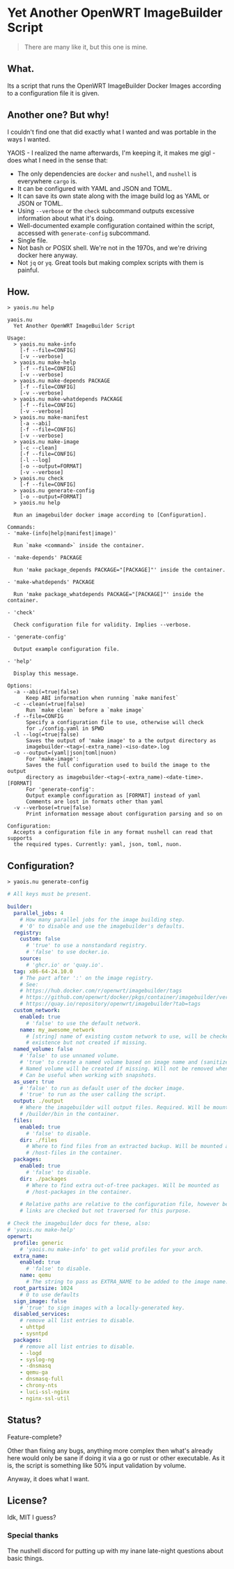 # Yet Another OpenWRT ImageBuilder Script

> There are many like it, but this one is mine.

## What.

Its a script that runs the OpenWRT ImageBuilder Docker Images according to a configuration file it is given.

## Another one? But why!

I couldn't find one that did exactly what I wanted and was portable in the ways I wanted.

YAOIS - I realized the name afterwards, I'm keeping it, it makes me gigl - does what I need in the sense that:

* The only dependencies are `docker` and `nushell`, and `nushell` is everywhere `cargo` is.
* It can be configured with YAML and JSON and TOML.
* It can save its own state along with the image build log as YAML or JSON or TOML.
* Using `--verbose` or the `check` subcommand outputs excessive information about what it's doing.
* Well-documented example configuration contained within the script, accessed with `generate-config` subcommand.
* Single file.
* Not bash or POSIX shell. We're not in the 1970s, and we're driving docker here anyway.
* Not `jq` or `yq`. Great tools but making complex scripts with them is painful.

## How.

`> yaois.nu help`
```help
yaois.nu
  Yet Another OpenWRT ImageBuilder Script

Usage:
  > yaois.nu make-info
    [-f --file=CONFIG]
    [-v --verbose]
  > yaois.nu make-help
    [-f --file=CONFIG]
    [-v --verbose]
  > yaois.nu make-depends PACKAGE
    [-f --file=CONFIG]
    [-v --verbose]
  > yaois.nu make-whatdepends PACKAGE
    [-f --file=CONFIG]
    [-v --verbose]
  > yaois.nu make-manifest
    [-a --abi]
    [-f --file=CONFIG]
    [-v --verbose]
  > yaois.nu make-image
    [-c --clean]
    [-f --file=CONFIG]
    [-l --log]
    [-o --output=FORMAT]
    [-v --verbose]
  > yaois.nu check
    [-f --file=CONFIG]
  > yaois.nu generate-config
    [-o --output=FORMAT]
  > yaois.nu help

  Run an imagebuilder docker image according to [Configuration].

Commands:
- 'make-(info|help|manifest|image)'

  Run `make <command>` inside the container.

- 'make-depends' PACKAGE

  Run 'make package_depends PACKAGE="[PACKAGE]"' inside the container.

- 'make-whatdepends' PACKAGE

  Run 'make package_whatdepends PACKAGE="[PACKAGE]"' inside the container.

- 'check'

  Check configuration file for validity. Implies --verbose.

- 'generate-config'

  Output example configuration file.

- 'help'

  Display this message.

Options:
  -a --abi(=true|false)
      Keep ABI information when running `make manifest`
  -c --clean(=true|false)
      Run `make clean` before a `make image`
  -f --file=CONFIG
      Specify a configuration file to use, otherwise will check
      for ./config.yaml in $PWD
  -l --log(=true|false)
      Saves the output of 'make image' to a the output directory as
      imagebuilder-<tag>(-extra_name)-<iso-date>.log
  -o --output=(yaml|json|toml|nuon)
      For 'make-image':
      Saves the full configuration used to build the image to the output
      directory as imagebuilder-<tag>(-extra_name)-<date-time>.[FORMAT]
      For 'generate-config':
      Output example configuration as [FORMAT] instead of yaml
      Comments are lost in formats other than yaml
  -v --verbose(=true|false)
      Print information message about configuration parsing and so on

Configuration:
  Accepts a configuration file in any format nushell can read that supports
  the required types. Currently: yaml, json, toml, nuon.
```

## Configuration?

`> yaois.nu generate-config`
```yaml
# All keys must be present.

builder:
  parallel_jobs: 4
    # How many parallel jobs for the image building step.
    # '0' to disable and use the imagebuilder's defaults.
  registry:
    custom: false
      # 'true' to use a nonstandard registry.
      # 'false' to use docker.io.
    source:
      # 'ghcr.io' or 'quay.io'.
  tag: x86-64-24.10.0
    # The part after ':' on the image registry.
    # See:
    # https://hub.docker.com/r/openwrt/imagebuilder/tags
    # https://github.com/openwrt/docker/pkgs/container/imagebuilder/versions
    # https://quay.io/repository/openwrt/imagebuilder?tab=tags
  custom_network:
    enabled: true
      # 'false' to use the default network.
    name: my_awesome_network
      # [string] name of existing custom network to use, will be checked for
      # existence but not created if missing.
  named_volume: false
    # 'false' to use unnamed volume.
    # 'true' to create a named volume based on image name and (sanitized) tag.
    # Named volume will be created if missing. Will not be removed when done.
    # Can be useful when working with snapshots.
  as_user: true
    # 'false' to run as default user of the docker image.
    # 'true' to run as the user calling the script.
  output: ./output
    # Where the imagebuilder will output files. Required. Will be mounted as
    # /builder/bin in the container.
  files:
    enabled: true
      # 'false' to disable.
    dir: ./files
      # Where to find files from an extracted backup. Will be mounted as
      # /host-files in the container.
  packages:
    enabled: true
      # 'false' to disable.
    dir: ./packages
      # Where to find extra out-of-tree packages. Will be mounted as
      # /host-packages in the container.

    # Relative paths are relative to the configuration file, however be aware
    # links are checked but not traversed for this purpose.

# Check the imagebuilder docs for these, also:
# 'yaois.nu make-help'
openwrt:
  profile: generic
    # 'yaois.nu make-info' to get valid profiles for your arch.
  extra_name:
    enabled: true
      # 'false' to disable.
    name: qemu
      # The string to pass as EXTRA_NAME to be added to the image name.
  root_partsize: 1024
    # 0 to use defaults
  sign_image: false
    # 'true' to sign images with a locally-generated key.
  disabled_services:
    # remove all list entries to disable.
    - uhttpd
    - sysntpd
  packages:
    # remove all list entries to disable.
    - -logd
    - syslog-ng
    - -dnsmasq
    - qemu-ga
    - dnsmasq-full
    - chrony-nts
    - luci-ssl-nginx
    - nginx-ssl-util
```

## Status?

Feature-complete?

Other than fixing any bugs, anything more complex then what's already here would only be sane if doing it via a go or rust or other executable. As it is, the script is something like 50% input validation by volume.

Anyway, it does what I want.

## License?

Idk, MIT I guess?

### Special thanks

The nushell discord for putting up with my inane late-night questions about basic things.
